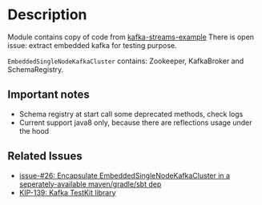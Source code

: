 # Description
Module contains copy of code from [kafka-streams-example](https://github.com/confluentinc/kafka-streams-examples/blob/5.2.0-post/src/test/java/io/confluent/examples/streams/kafka/EmbeddedSingleNodeKafkaCluster.java)
There is open issue: extract embedded kafka for testing purpose.  

`EmbeddedSingleNodeKafkaCluster` contains: Zookeeper, KafkaBroker and SchemaRegistry.

## Important notes
* Schema registry at start call some deprecated methods, check logs
* Current support java8 only, because there are reflections usage under the hood

## Related Issues
* [issue-#26: Encapsulate EmbeddedSingleNodeKafkaCluster in a seperately-available maven/gradle/sbt dep](https://github.com/confluentinc/kafka-streams-examples/issues/26)
* [KIP-139: Kafka TestKit library](https://cwiki.apache.org/confluence/display/KAFKA/KIP-139%3A+Kafka+TestKit+library)